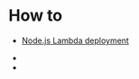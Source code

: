 # How to

 - [Node.js Lambda deployment](../blob/main/nodejs/README.md)

 - [Python Lambda deployment]:(../blob/main/python/README.md)

 - [Python Lambda + API GW deployment]:(../blob/main/python_and_api_gw/README.md)
